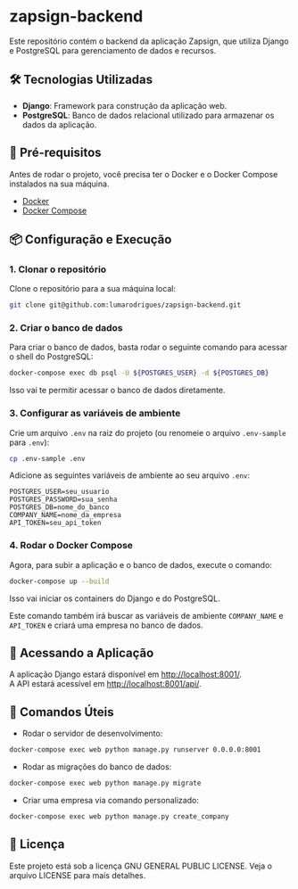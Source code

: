 
# zapsign-backend

Este repositório contém o backend da aplicação Zapsign, que utiliza Django e PostgreSQL para gerenciamento de dados e recursos.

## 🛠️ Tecnologias Utilizadas
- **Django**: Framework para construção da aplicação web.
- **PostgreSQL**: Banco de dados relacional utilizado para armazenar os dados da aplicação.

## 🔧 Pré-requisitos

Antes de rodar o projeto, você precisa ter o Docker e o Docker Compose instalados na sua máquina.

- [Docker](https://docs.docker.com/get-docker/)
- [Docker Compose](https://docs.docker.com/compose/install/)

## 📦 Configuração e Execução

### 1. Clonar o repositório
Clone o repositório para a sua máquina local:

```bash
git clone git@github.com:lumarodrigues/zapsign-backend.git
```

### 2. Criar o banco de dados
Para criar o banco de dados, basta rodar o seguinte comando para acessar o shell do PostgreSQL:

```bash
docker-compose exec db psql -U ${POSTGRES_USER} -d ${POSTGRES_DB}
```

Isso vai te permitir acessar o banco de dados diretamente.

### 3. Configurar as variáveis de ambiente
Crie um arquivo `.env` na raiz do projeto (ou renomeie o arquivo `.env-sample` para `.env`):

```bash
cp .env-sample .env
```

Adicione as seguintes variáveis de ambiente ao seu arquivo `.env`:

```env
POSTGRES_USER=seu_usuario
POSTGRES_PASSWORD=sua_senha
POSTGRES_DB=nome_do_banco
COMPANY_NAME=nome_da_empresa
API_TOKEN=seu_api_token
```

### 4. Rodar o Docker Compose

Agora, para subir a aplicação e o banco de dados, execute o comando:

```bash
docker-compose up --build
```

Isso vai iniciar os containers do Django e do PostgreSQL.

Este comando também irá buscar as variáveis de ambiente `COMPANY_NAME` e `API_TOKEN` e criará uma empresa no banco de dados.

## 🚀 Acessando a Aplicação
A aplicação Django estará disponível em [http://localhost:8001/](http://localhost:8001/).  
A API estará acessível em [http://localhost:8001/api/](http://localhost:8001/api/).

## 🔧 Comandos Úteis

- Rodar o servidor de desenvolvimento:

```bash
docker-compose exec web python manage.py runserver 0.0.0.0:8001
```

- Rodar as migrações do banco de dados:

```bash
docker-compose exec web python manage.py migrate
```

- Criar uma empresa via comando personalizado:

```bash
docker-compose exec web python manage.py create_company
```

## 📄 Licença
Este projeto está sob a licença GNU GENERAL PUBLIC LICENSE. Veja o arquivo LICENSE para mais detalhes.